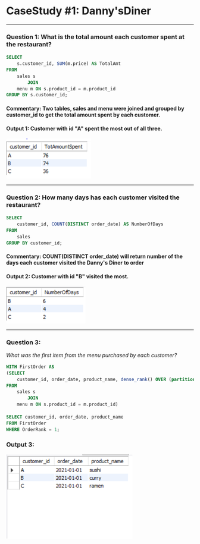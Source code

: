 # **CaseStudy #1: Danny'sDiner**
---

### **Question 1:** What is the total amount each customer spent at the restaurant?

``` SQL
SELECT 
    s.customer_id, SUM(m.price) AS TotalAmt
FROM
    sales s
        JOIN
    menu m ON s.product_id = m.product_id
GROUP BY s.customer_id;
```
#### Commentary: Two tables, sales and menu were joined and grouped by customer_id to get the total amount spent by each customer.
#### Output 1: Customer with id "A" spent the most out of all three.
![Image](https://github.com/EdithEbere/Case-Study-1_DannysDiner/blob/main/Images/Q1.PNG)

---

### **Question 2:** How many days has each customer visited the restaurant?
```SQL
SELECT 
    customer_id, COUNT(DISTINCT order_date) AS NumberOfDays
FROM
    sales
GROUP BY customer_id;
```
#### Commentary: COUNT(DISTINCT order_date) will return number of the days each customer visited the Danny's Diner to order
#### Output 2: Customer with id "B" visited the most.
![Image](https://github.com/EdithEbere/Case-Study-1_DannysDiner/blob/main/Images/Q2.PNG)

---

### **Question 3:**
_What was the first item from the menu purchased by each customer?_
```SQL
WITH FirstOrder AS
(SELECT 
    customer_id, order_date, product_name, dense_rank() OVER (partition by customer_id order by order_date) AS OrderRank
FROM
    sales s
        JOIN
    menu m ON s.product_id = m.product_id)

SELECT customer_id, order_date, product_name
FROM FirstOrder
WHERE OrderRank = 1;
```
### Output 3:
![Image](https://github.com/EdithEbere/Case-Study-1_DannysDiner/blob/main/Images/Q3.PNG)

